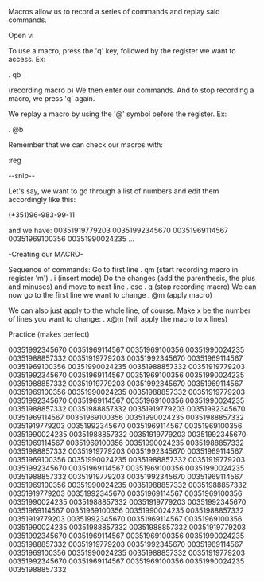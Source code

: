 Macros allow us to record a series of commands and replay said commands.

Open vi

To use a macro, press the 'q' key, followed by the register we want to access.
Ex:

. qb

(recording macro b)
We then enter our commands.
And to stop recording a macro, we press 'q' again.

We replay a macro by using the '@' symbol before the register.
Ex:

. @b

Remember that we can check our macros with:

:reg

--snip--

Let's say, we want to go through a list of numbers and edit them accordingly like this:

(+351)96-983-99-11

and we have:
00351919779203
00351992345670
00351969114567
00351969100356
00351990024235
...

-Creating our MACRO-

Sequence of commands:
Go to first line
. qm                 (start recording macro in register 'm')
. i                  (insert mode)
Do the changes (add the parenthesis, the plus and minuses) and move to next line
. esc
. q                  (stop recording macro)
We can now go to the first line we want to change
. @m                 (apply macro)

We can also just apply to the whole line, of course. Make x be the number of lines you want to change:
. x@m                (will apply the macro to x lines)

Practice (makes perfect)

00351992345670
00351969114567
00351969100356
00351990024235
00351988857332
00351919779203
00351992345670
00351969114567
00351969100356
00351990024235
00351988857332
00351919779203
00351992345670
00351969114567
00351969100356
00351990024235
00351988857332
00351919779203
00351992345670
00351969114567
00351969100356
00351990024235
00351988857332
00351919779203
00351992345670
00351969114567
00351969100356
00351990024235
00351988857332
00351988857332
00351919779203
00351992345670
00351969114567
00351969100356
00351990024235
00351988857332
00351919779203
00351992345670
00351969114567
00351969100356
00351990024235
00351988857332
00351919779203
00351992345670
00351969114567
00351969100356
00351990024235
00351988857332
00351988857332
00351919779203
00351992345670
00351969114567
00351969100356
00351990024235
00351988857332
00351919779203
00351992345670
00351969114567
00351969100356
00351990024235
00351988857332
00351919779203
00351992345670
00351969114567
00351969100356
00351990024235
00351988857332
00351988857332
00351919779203
00351992345670
00351969114567
00351969100356
00351990024235
00351988857332
00351919779203
00351992345670
00351969114567
00351969100356
00351990024235
00351988857332
00351919779203
00351992345670
00351969114567
00351969100356
00351990024235
00351988857332
00351988857332
00351919779203
00351992345670
00351969114567
00351969100356
00351990024235
00351988857332
00351919779203
00351992345670
00351969114567
00351969100356
00351990024235
00351988857332
00351919779203
00351992345670
00351969114567
00351969100356
00351990024235
00351988857332
